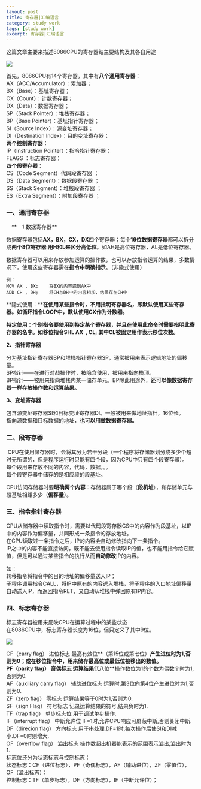 ```yaml
---
layout: post
title: 寄存器|汇编语言
category: study work
tags: [study work]
excerpt: 寄存器|汇编语言
---
```

这篇文章主要来描述8086CPU的寄存器结主要结构及其各自用途

![](http://wx3.sinaimg.cn/mw690/817acd87ly1g0gsvilhr5j20ev08wjte.jpg)

首先，8086CPU有14个寄存器，其中有**八个通用寄存器**：  
AX（ACC/Accumulator）：累加器；  
BX（Base）：基址寄存器；  
CX（Count）：计数寄存器；  
DX（Data）：数据寄存器；  
SP（Stack Pointer）：堆栈寄存器；  
BP（Base Pointer）：基址指针寄存器；  
SI（Source Index）：源变址寄存器；  
DI（Destination Index）：目的变址寄存器；  
**两个控制寄存器**：  
IP（Instruction Pointer）：指令指针寄存器；  
FLAGS ：标志寄存器；  
**四个段寄存器**：  
CS（Code Segment）代码段寄存器 ；  
DS（Data Segment）：数据段寄存器 ；  
SS（Stack Segment）：堆栈段寄存器 ；  
ES（Extra Segment）：附加段寄存器 ；

### **一、通用寄存器**

　**　1.数据寄存器**

数据寄存器包括**AX，BX，CX，DX**四个寄存器；每个**16位数据寄存器**都可以拆分成**两个8位寄存器**,**用H和L来区分高低位**。如AH是高位寄存器，AL是低位寄存器。

数据寄存器可以用来存放参加运算的操作数，也可以存放指令运算的结果，多数情况下，使用这些寄存器需在**指令中明确指示**。（非隐式使用）

    例：
    MOV AX , BX;    将BX的内容送到AX中
    ADD CH , DH;    将CH与DH中的内容相加，结果存在CH中

**隐式使用：****在使用某些指令时，不用指明寄存器名，即默认使用某些寄存器。如循环指令LOOP中，默认使用CX作为计数器。**

**特定使用：个别指令要使用到特定某个寄存器，并且在使用此命令时需要指明此寄存器的名字。如移位指令SHL AX  , CL; 其中CL被固定用作表示移位次数。**

**2、指针寄存器**

分为基址指针寄存器BP和堆栈指针寄存器SP，通常被用来表示逻辑地址的偏移量。  
SP指针——在进行对战操作时，被隐含使用，被用来指向栈顶。  
BP指针——被用来指向堆栈内某一储存单元。BP除此用途外，**还可以像数据寄存器一样存放操作数和运算结果。**

**3、变址寄存器**

包含源变址寄存器SI和目标变址寄存器DI。一般被用来做地址指针，16位长。  
指向源数据和目标数据的地址，**也可以用做数据寄存器。**

### 二、段寄存器

 CPU在使用储存器时，会将其分为若干分段（一个程序将存储器划分成多少个短时无所谓的，但是程序运行时只能有四个段，因为CPU中只有四个段寄存器）。  
每个段用来存放不同的内容，代码，数据。。。  
每个段寄存器中储存的是相应段的段基址。

CPU访问存储器时要**明确两个内容**：存储器属于哪个段（**段机址**），和存储单元与段基址相距多少（**偏移量**）。

### 三、指令指针寄存器

CPU从储存器中读取指令时，需要以代码段寄存器CS中的内容作为段基址，以IP中的内容作为偏移量，共同形成一条指令的存放地址。  
在CPU读取过一条指令之后，IP的内容会自动修改指向下一条指令。  
IP之中的内容不能直接访问，既不能去使用指令读取IP的值，也不能用指令给它赋值，但是可以通过某些指令的执行从而**自动修改**IP的内容。

如：  
转移指令将指令中的目的地址的偏移量送入IP；  
子程序调用指令CALL，将IP中原有的内容送入堆栈，将子程序的入口地址偏移量自动送入IP，而返回指令RET，又自动从堆栈中弹回原有IP内容。

### 四、标志寄存器

标志寄存器被用来反映CPU在运算过程中的某些状态  
在8086CPU中，标志寄存器长度为16位，但只定义了其中9位。

![](http://wx3.sinaimg.cn/mw690/817acd87ly1g0gsvi6w6oj20ge06tgml.jpg)

CF（carry flag） 进位标志 最高有效位**（第15位或第七位）**产生进位时为1,否则为0；或在移位指令中，用来储存最高位或最低位被移出的数值。  
PF（parity flag） 奇偶标志 运算结果**低八位**操作数位为1的个数为偶数个时为1,否则为0.  
AF（auxiliary carry flag） 辅助进位标志 运算时,第3位向第4位产生进位时为1,否则为0.  
ZF（zero flag） 零标志 运算结果等于0时为1,否则为0.  
SF（sign Flag） 符号标志 记录运算结果的符号,结果负时为1.  
TF（trap flag） 单步标志位 用于调试单步操作.  
IF（interrupt flag） 中断允许位 IF=1时,允许CPU响应可屏蔽中断,否则关闭中断.  
DF（direcion flag） 方向标志 用于串处理.DF=1时,每次操作后使SI和DI减小.DF=0时则增大.  
OF（overflow flag） 溢出标志 操作数超出机器能表示的范围表示溢出,溢出时为1.  
标志位还分为状态标志与控制标志：  
状态标志：CF（进位标志），PF（奇偶标志），AF（辅助进位），ZF（零值位），OF（溢出标志）；  
控制标志：TF（单步标志），DF（方向标志），IF（中断允许位）；